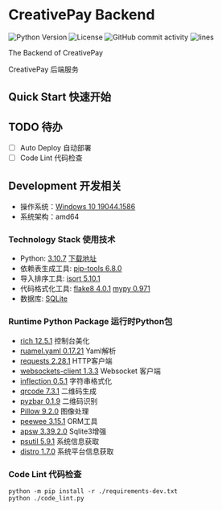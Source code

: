 # CreativePay Backend

![Python Version](https://img.shields.io/badge/python-3.10.7-blue)
![License](https://img.shields.io/github/license/AkagiYui/CreativePayBackend)
![GitHub commit activity](https://img.shields.io/github/commit-activity/m/AkagiYui/CreativePayBackend)
![lines](https://img.shields.io/tokei/lines/github/AkagiYui/CreativePayBackend)

The Backend of CreativePay

CreativePay 后端服务

## Quick Start 快速开始

## TODO 待办

- [ ] Auto Deploy 自动部署
- [ ] Code Lint 代码检查

## Development 开发相关

- 操作系统：[Windows 10 19044.1586](https://www.microsoft.com/zh-cn/windows)
- 系统架构：amd64

### Technology Stack 使用技术

- Python: [3.10.7](https://www.python.org/) [下载地址](https://www.python.org/downloads/release/python-3107/)
- 依赖表生成工具: [pip-tools 6.8.0](https://github.com/jazzband/pip-tools/)
- 导入排序工具: [isort 5.10.1](https://pycqa.github.io/isort/)
- 代码格式化工具: [flake8 4.0.1](https://flake8.readthedocs.io/en/latest/) [mypy 0.971](https://mypy.readthedocs.io/en/latest/)
- 数据库: [SQLite](https://www.sqlite.org/index.html)

### Runtime Python Package 运行时Python包  

- [rich 12.5.1](https://github.com/Textualize/rich/blob/master/README.cn.md) 控制台美化
- [ruamel.yaml 0.17.21](https://yaml.readthedocs.io/en/latest/) Yaml解析
- [requests 2.28.1](https://requests.readthedocs.io/en/latest/) HTTP客户端
- [websockets-client 1.3.3](https://github.com/websocket-client/websocket-client) Websocket 客户端
- [inflection 0.5.1](https://github.com/jpvanhal/inflection) 字符串格式化
- [qrcode 7.3.1](https://github.com/lincolnloop/python-qrcode) 二维码生成
- [pyzbar 0.1.9](https://pypi.org/project/pyzbar/) 二维码识别
- [Pillow 9.2.0](https://python-pillow.org/) 图像处理
- [peewee 3.15.1](https://github.com/coleifer/peewee/) ORM工具
- [apsw 3.39.2.0](https://github.com/rogerbinns/apsw/) Sqlite3增强
- [psutil 5.9.1](https://github.com/giampaolo/psutil) 系统信息获取
- [distro 1.7.0](https://github.com/python-distro/distro) 系统平台信息获取

### Code Lint 代码检查

```shell
python -m pip install -r ./requirements-dev.txt
python ./code_lint.py
```
